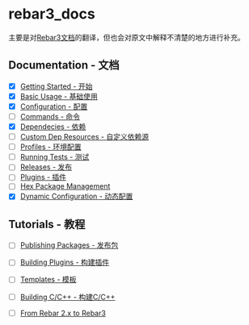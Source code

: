 # rebar3_docs

主要是对[Rebar3文档](http://www.rebar3.org/docs)的翻译，但也会对原文中解释不清楚的地方进行补充。

## Documentation - 文档

- [x] [Getting Started - 开始](documentation/GettingStarted.md)
- [x] [Basic Usage - 基础使用](documentation/BasicUsage.md)
- [x] [Configuration - 配置](documentation/Configuration.md)
- [ ] [Commands - 命令](documentation/Commands.md)
- [x] [Dependecies - 依赖](documentation/Dependencies.md)
- [ ] [Custom Dep Resources - 自定义依赖源](documentation/CustomDepResources.md)
- [ ] [Profiles - 环境配置](documentation/Profiles.md)
- [ ] [Running Tests - 测试](documentation/RunningTests.md)
- [ ] [Releases - 发布](documentation/Releases.md)
- [ ] [Plugins - 插件](documentation/Plugins.md)
- [ ] [Hex Package Management](documentation/HexPackageManagement.md)
- [x] [Dynamic Configuration - 动态配置](documentation/DynamicConfiguration.md)

## Tutorials - 教程

- [ ] [Publishing Packages - 发布包](tutorials/PublishingPackages.md)
- [ ] [Building Plugins - 构建插件](tutorials/BuildingPlugins.md)
- [ ] [Templates - 模板](tutorials/Templates.md)
- [ ] [Building C/C++ - 构建C/C++](tutorials/BuildingCAndC++.md)
- [ ] [From Rebar 2.x to Rebar3](tutorials/Rebar2ToRebar3.md)

